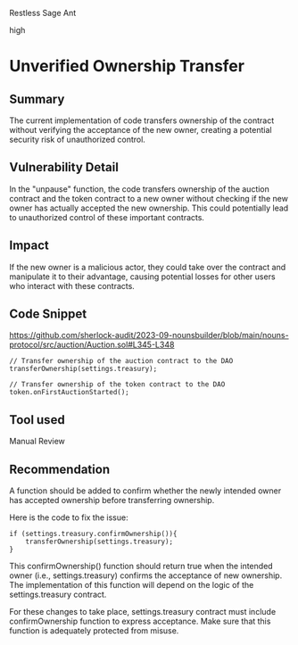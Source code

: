 Restless Sage Ant

high

# Unverified Ownership Transfer

## Summary
The current implementation of code transfers ownership of the contract without verifying the acceptance of the new owner, creating a potential security risk of unauthorized control.

## Vulnerability Detail
In the "unpause" function, the code transfers ownership of the auction contract and the token contract to a new owner without checking if the new owner has actually accepted the new ownership. This could potentially lead to unauthorized control of these important contracts.

## Impact
If the new owner is a malicious actor, they could take over the contract and manipulate it to their advantage, causing potential losses for other users who interact with these contracts.

## Code Snippet
https://github.com/sherlock-audit/2023-09-nounsbuilder/blob/main/nouns-protocol/src/auction/Auction.sol#L345-L348

```solidity
// Transfer ownership of the auction contract to the DAO
transferOwnership(settings.treasury);

// Transfer ownership of the token contract to the DAO
token.onFirstAuctionStarted();
```

## Tool used

Manual Review

## Recommendation
A function should be added to confirm whether the newly intended owner has accepted ownership before transferring ownership.

Here is the code to fix the issue:

```solidity
if (settings.treasury.confirmOwnership()){
    transferOwnership(settings.treasury);
}
```

This confirmOwnership() function should return true when the intended owner (i.e., settings.treasury) confirms the acceptance of new ownership. The implementation of this function will depend on the logic of the settings.treasury contract.

For these changes to take place, settings.treasury contract must include confirmOwnership function to express acceptance. Make sure that this function is adequately protected from misuse.